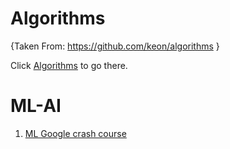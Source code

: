 # Algorithms 
{Taken From: https://github.com/keon/algorithms }

Click [Algorithms](https://github.com/rajeshpp/ML-AI/blob/master/DS/Algorithms/README.md) to go there.

# ML-AI

1. [ML Google crash course](https://github.com/rajeshpp/ML-AI/blob/master/ML.md)

